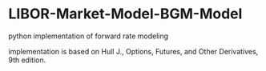 # LIBOR-Market-Model-BGM-Model
python implementation of forward rate modeling 

implementation is based on Hull J., Options, Futures, and Other Derivatives, 9th edition.
